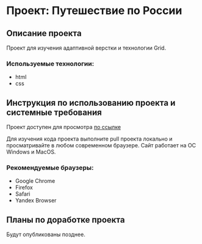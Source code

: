 # Проект: Путешествие по России

## Описание проекта
Проект для изучения адаптивной верстки и технологии Grid.

### Используемые технологии:
* html
* css

## Инструкция по использованию проекта и системные требования
Проект доступен для просмотра [по ссылке](https://densheff1.github.io/russian-travel/)

Для изучения кода проекта выполните pull проекта локально и просматривайте в любом современном браузере.
Сайт работает на ОС Windows и MacOS.

### Рекомендуемые браузеры:
* Google Chrome
* Firefox
* Safari
* Yandex Browser

## Планы по доработке проекта
Будут опубликованы позднее.
